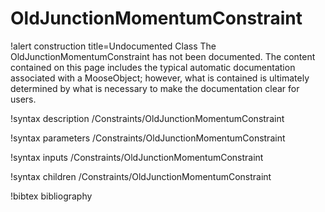 <!-- MOOSE Documentation Stub: Remove this when content is added. -->

# OldJunctionMomentumConstraint

!alert construction title=Undocumented Class
The OldJunctionMomentumConstraint has not been documented. The content contained on this page includes the
typical automatic documentation associated with a MooseObject; however, what is contained is
ultimately determined by what is necessary to make the documentation clear for users.

!syntax description /Constraints/OldJunctionMomentumConstraint

!syntax parameters /Constraints/OldJunctionMomentumConstraint

!syntax inputs /Constraints/OldJunctionMomentumConstraint

!syntax children /Constraints/OldJunctionMomentumConstraint

!bibtex bibliography
